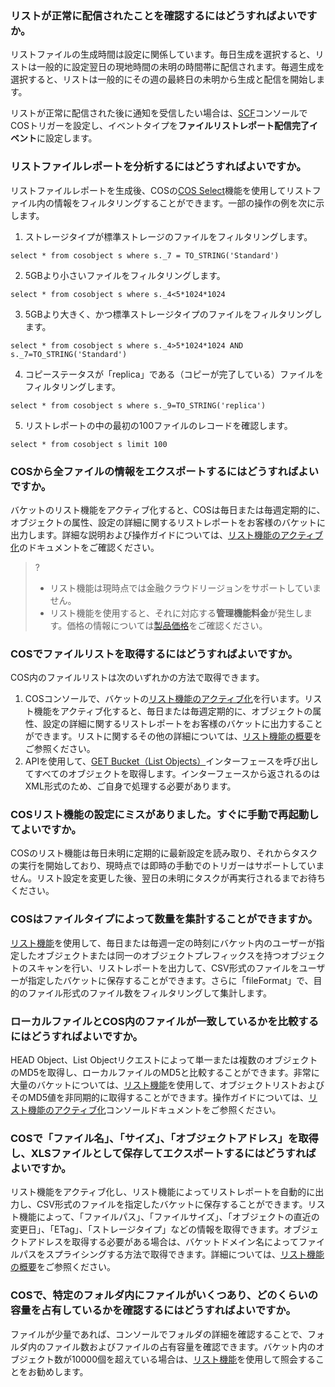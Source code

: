 ### リストが正常に配信されたことを確認するにはどうすればよいですか。

リストファイルの生成時間は設定に関係しています。毎日生成を選択すると、リストは一般的に設定翌日の現地時間の未明の時間帯に配信されます。毎週生成を選択すると、リストは一般的にその週の最終日の未明から生成と配信を開始します。

リストが正常に配信された後に通知を受信したい場合は、[SCF](https://console.cloud.tencent.com/scf)コンソールでCOSトリガーを設定し、イベントタイプを**ファイルリストレポート配信完了イベント**に設定します。



### リストファイルレポートを分析するにはどうすればよいですか。

リストファイルレポートを生成後、COSの[COS Select](https://intl.cloud.tencent.com/document/product/436/32472)機能を使用してリストファイル内の情報をフィルタリングすることができます。一部の操作の例を次に示します。

1. ストレージタイプが標準ストレージのファイルをフィルタリングします。
```
select * from cosobject s where s._7 = TO_STRING('Standard')
```
2. 5GBより小さいファイルをフィルタリングします。
```
select * from cosobject s where s._4<5*1024*1024
```
3. 5GBより大きく、かつ標準ストレージタイプのファイルをフィルタリングします。
```
select * from cosobject s where s._4>5*1024*1024 AND s._7=TO_STRING('Standard')
```
4. コピーステータスが「replica」である（コピーが完了している）ファイルをフィルタリングします。
```
select * from cosobject s where s._9=TO_STRING('replica')
```
5. リストレポートの中の最初の100ファイルのレコードを確認します。
```
select * from cosobject s limit 100
```

### COSから全ファイルの情報をエクスポートするにはどうすればよいですか。

バケットのリスト機能をアクティブ化すると、COSは毎日または毎週定期的に、オブジェクトの属性、設定の詳細に関するリストレポートをお客様のバケットに出力します。詳細な説明および操作ガイドについては、[リスト機能のアクティブ化](https://intl.cloud.tencent.com/document/product/436/30624)のドキュメントをご確認ください。

>?
>- リスト機能は現時点では金融クラウドリージョンをサポートしていません。
>- リスト機能を使用すると、それに対応する**管理機能料金**が発生します。価格の情報については[製品価格](https://buy.cloud.tencent.com/price/cos)をご確認ください。

### COSでファイルリストを取得するにはどうすればよいですか。

COS内のファイルリストは次のいずれかの方法で取得できます。

1. COSコンソールで、バケットの[リスト機能のアクティブ化](https://intl.cloud.tencent.com/document/product/436/30624)を行います。リスト機能をアクティブ化すると、毎日または毎週定期的に、オブジェクトの属性、設定の詳細に関するリストレポートをお客様のバケットに出力することができます。リストに関するその他の詳細については、[リスト機能の概要](https://intl.cloud.tencent.com/document/product/436/30622)をご参照ください。
2. APIを使用して、[GET Bucket（List Objects）](https://intl.cloud.tencent.com/document/product/436/30614)インターフェースを呼び出してすべてのオブジェクトを取得します。インターフェースから返されるのはXML形式のため、ご自身で処理する必要があります。

### COSリスト機能の設定にミスがありました。すぐに手動で再起動してよいですか。

COSのリスト機能は毎日未明に定期的に最新設定を読み取り、それからタスクの実行を開始しており、現時点では即時の手動でのトリガーはサポートしていません。リスト設定を変更した後、翌日の未明にタスクが再実行されるまでお待ちください。

### COSはファイルタイプによって数量を集計することができますか。

[リスト機能](https://intl.cloud.tencent.com/document/product/436/30622)を使用して、毎日または毎週一定の時刻にバケット内のユーザーが指定したオブジェクトまたは同一のオブジェクトプレフィックスを持つオブジェクトのスキャンを行い、リストレポートを出力して、CSV形式のファイルをユーザーが指定したバケットに保存することができます。さらに「fileFormat」で、目的のファイル形式のファイル数をフィルタリングして集計します。

### ローカルファイルとCOS内のファイルが一致しているかを比較するにはどうすればよいですか。
HEAD Object、List Objectリクエストによって単一または複数のオブジェクトのMD5を取得し、ローカルファイルのMD5と比較することができます。非常に大量のバケットについては、[リスト機能](https://intl.cloud.tencent.com/document/product/436/30622)を使用して、オブジェクトリストおよびそのMD5値を非同期的に取得することができます。操作ガイドについては、[リスト機能のアクティブ化](https://intl.cloud.tencent.com/document/product/436/30624)コンソールドキュメントをご参照ください。

### COSで「ファイル名」、「サイズ」、「オブジェクトアドレス」を取得し、XLSファイルとして保存してエクスポートするにはどうすればよいですか。

リスト機能をアクティブ化し、リスト機能によってリストレポートを自動的に出力し、CSV形式のファイルを指定したバケットに保存することができます。リスト機能によって、「ファイルパス」、「ファイルサイズ」、「オブジェクトの直近の変更日」、「ETag」、「ストレージタイプ」などの情報を取得できます。オブジェクトアドレスを取得する必要がある場合は、バケットドメイン名によってファイルパスをスプライシングする方法で取得できます。詳細については、[リスト機能の概要](https://intl.cloud.tencent.com/document/product/436/30622)をご参照ください。

### COSで、特定のフォルダ内にファイルがいくつあり、どのくらいの容量を占有しているかを確認するにはどうすればよいですか。

ファイルが少量であれば、コンソールでフォルダの詳細を確認することで、フォルダ内のファイル数およびファイルの占有容量を確認できます。バケット内のオブジェクト数が10000個を超えている場合は、[リスト機能](https://intl.cloud.tencent.com/document/product/436/30622)を使用して照会することをお勧めします。


